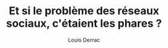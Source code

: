 ---
layout: post
title: "Et si le problème des réseaux sociaux, c'étaient les phares ?"
link: https://louisderrac.com/et-si-le-probleme-des-reseaux-sociaux-cetaient-les-phares
author: "Louis Derrac"
published_date: "19/11/2024"
description: "Quand j’ai écrit que Le web progressiste aurait intérêt à migrer sur Mastodon, pas sur Bluesky, j’ai tout de suite senti qu’il y avait un problème. Ou une limite à mon raisonnement. En réalité, il y en a plein, et je voudrais vous en partager une. Pour faire simple, je suis en train de me demander si le problème, c’est TwitterX (dans le cas présent, je suis certain que demain ou après-demain, ce sera Bluesky), ou si ce n’est pas plutôt un certain type de réseaux sociaux numériques."
language: "fr"
categories: "Liens"
tags: "mastodon x numérique bluesky réseau-social"
og-tags: "mastodon x numérique bluesky réseau-social"
permalink: /:categories/:year/:month/:day/:title/
---